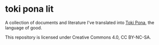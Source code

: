 # toki pona lit
A collection of documents and literature I've translated into [Toki
Pona](https://tokipona.org/), the language of good.

This repository is licensed under Creative Commons 4.0, CC BY-NC-SA.
